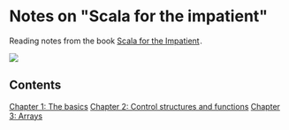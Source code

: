 Notes on "Scala for the impatient"
==================================
Reading notes from the book <a href="http://www.amazon.com/gp/product/0321774094/ref=as_li_tf_tl?ie=UTF8&camp=1789&creative=9325&creativeASIN=0321774094&linkCode=as2&tag=vladimirivic-20">Scala for the Impatient</a><img src="http://ir-na.amazon-adsystem.com/e/ir?t=vladimirivic-20&l=as2&o=1&a=0321774094" width="1" height="1" border="0" alt="" style="border:none !important; margin:0px !important;" />.

<a href="http://www.amazon.com/gp/product/0321774094/ref=as_li_tf_il?ie=UTF8&camp=1789&creative=9325&creativeASIN=0321774094&linkCode=as2&tag=vladimirivic-20"><img border="0" src="http://ws-na.amazon-adsystem.com/widgets/q?_encoding=UTF8&ASIN=0321774094&Format=_SL160_&ID=AsinImage&MarketPlace=US&ServiceVersion=20070822&WS=1&tag=vladimirivic-20" ></a><img src="http://ir-na.amazon-adsystem.com/e/ir?t=vladimirivic-20&l=as2&o=1&a=0321774094" width="1" height="1" border="0" alt="" style="border:none !important; margin:0px !important;" />

Contents
--------

[Chapter 1: The basics](https://github.com/mancmelou/learn_scala/blob/master/notes/chapter1.md)
[Chapter 2: Control structures and functions](https://github.com/mancmelou/learn_scala/blob/master/notes/chapter2.md)
[Chapter 3: Arrays](https://github.com/mancmelou/learn_scala/blob/master/notes/chapter3.md)
